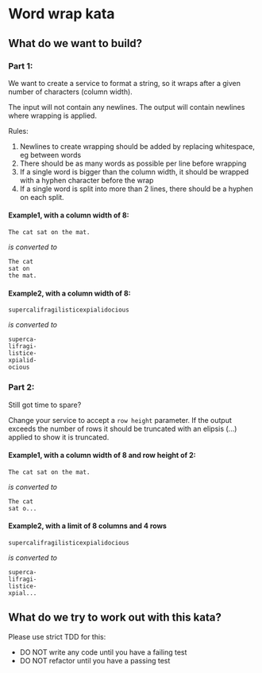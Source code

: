 # Word wrap kata

## What do we want to build?

### Part 1:

We want to create a service to format a string, so it wraps after a given number of characters (column width). 

The input will not contain any newlines. The output will contain newlines where wrapping is applied.

Rules: 
1. Newlines to create wrapping should be added by replacing whitespace, eg between words
2. There should be as many words as possible per line before wrapping
2. If a single word is bigger than the column width, it should be wrapped with a hyphen character before the wrap 
3. If a single word is split into more than 2 lines, there should be a hyphen on each split.

#### Example1, with a column width of 8:

```
The cat sat on the mat.
```

_is converted to_

```
The cat
sat on
the mat.
```

#### Example2, with a column width of 8:

```
supercalifragilisticexpialidocious
```

_is converted to_

```
superca-
lifragi-
listice-
xpialid-
ocious
```

### Part 2:

Still got time to spare?

Change your service to accept a `row height` parameter. If the output exceeds the number of rows it should be truncated
with an elipsis (...) applied to show it is truncated.

#### Example1, with a column width of 8 and row height of 2:

```
The cat sat on the mat.
```

_is converted to_

```
The cat
sat o...
```

#### Example2, with a limit of 8 columns and 4 rows

```
supercalifragilisticexpialidocious
```

_is converted to_

```
superca-
lifragi-
listice-
xpial...
```


## What do we try to work out with this kata?

Please use strict TDD for this:

- DO NOT write any code until you have a failing test
- DO NOT refactor until you have a passing test
